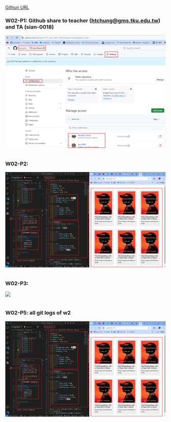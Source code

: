 [Githun URL](https://github.com/kupowen/1131-wp1-demo-84)

### W02-P1: Github share to teacher (htchung@gms.tku.edu.tw) and TA (sian-0018)

![](w02-p1.png)

```

```

### W02-P2: 

![](w02-p2.png)

```

```

### W02-P3: 

![](w02-p3.png)

```

```

### W02-P5: all git logs of w2

![](w02-p2.png)

```

```